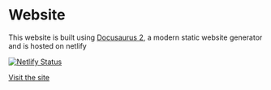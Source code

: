 # Website

This website is built using [Docusaurus 2](https://docusaurus.io/), a modern static website generator and is hosted on netlify

[![Netlify Status](https://api.netlify.com/api/v1/badges/aad7fad7-5ad8-4c6f-9f48-c4d6b58b20d6/deploy-status)](https://app.netlify.com/sites/home-taylerandmikey/deploys)

[Visit the site](https://home.taylerandmikey.com/)
